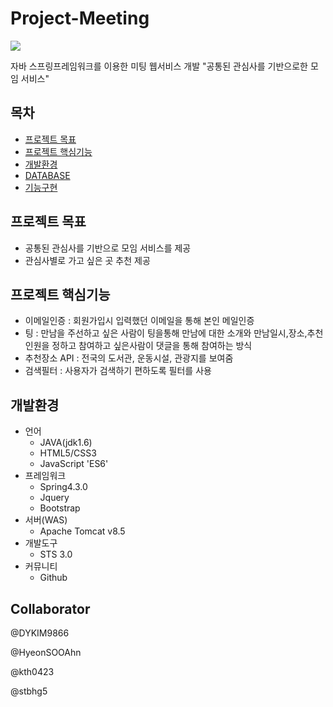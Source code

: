 # Project-Meeting
<img src="logo.bmp">

자바 스프링프레임워크를 이용한 미팅 웹서비스 개발
"공통된 관심사를 기반으로한 모임 서비스"


## 목차
  - [프로젝트 목표](#프로젝트-목표)
  - [프로젝트 핵심기능](#프로젝트-핵심기능)
  - [개발환경](#개발환경)
  - [DATABASE](#database)
  - [기능구현](#기능구현)

## 프로젝트 목표
  - 공통된 관심사를 기반으로 모임 서비스를 제공
  - 관심사별로 가고 싶은 곳 추천 제공

## 프로젝트 핵심기능
  - 이메일인증 : 회원가입시 입력했던 이메일을 통해 본인 메일인증
  - 팅 :  만남을 주선하고 싶은 사람이 팅을통해 만남에 대한 소개와 만남일시,장소,추천인원을 정하고 참여하고 싶은사람이 댓글을 통해 참여하는 방식
  - 추천장소 API : 전국의 도서관, 운동시설, 관광지를 보여줌
  - 검색필터 : 사용자가 검색하기 편하도록 필터를 사용

## 개발환경
  - 언어
    * JAVA(jdk1.6)
    * HTML5/CSS3
    * JavaScript 'ES6'
  - 프레임워크
    * Spring4.3.0
    * Jquery
    * Bootstrap
  - 서버(WAS)
    * Apache Tomcat v8.5
  - 개발도구
    * STS 3.0
  - 커뮤니티
    * Github


## Collaborator
@DYKIM9866<br>

@HyeonSOOAhn<br>

@kth0423<br>

@stbhg5<br>



